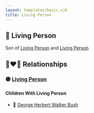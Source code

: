 ```yaml
---
layout: templates/basic.njk
title: Living Person
---
```

## 🔵 Living Person

Son of [Living Person](/people/7/79817496) and [Living Person](/people/4/40099947)

## 👩‍❤️‍👨 Relationships

### 🟣 [Living Person](/people/1/1014824)

#### Children With Living Person
* 🔵 [George Herbert Walker Bush](/people/8/89339690)